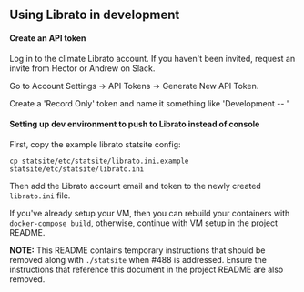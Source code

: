 ## Using Librato in development

#### Create an API token

Log in to the climate Librato account. If you haven't been invited, request an invite from Hector or Andrew on Slack.

Go to Account Settings -> API Tokens -> Generate New API Token.

Create a 'Record Only' token and name it something like 'Development -- <your name>'

#### Setting up dev environment to push to Librato instead of console

First, copy the example librato statsite config:
```
cp statsite/etc/statsite/librato.ini.example statsite/etc/statsite/librato.ini
```

Then add the Librato account email and token to the newly created `librato.ini` file.

If you've already setup your VM, then you can rebuild your containers with `docker-compose build`, otherwise, continue with VM setup in the project README.

**NOTE:** This README contains temporary instructions that should be removed along with `./statsite` when #488 is addressed. Ensure the instructions that reference this document in the project README are also removed.
